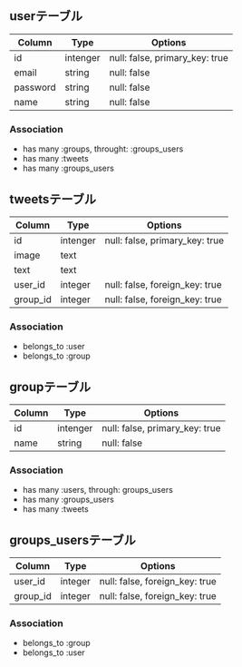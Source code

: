 ## userテーブル
|Column|Type|Options|
|------|----|------|
|id|intenger|null: false, primary_key: true|
|email|string|null: false|
|password|string|null: false|
|name|string|null: false|
### Association
- has many :groups, throught: :groups_users
- has many :tweets
- has many :groups_users

## tweetsテーブル
|Column|Type|Options|
|------|----|-------|
|id|intenger|null: false, primary_key: true|
|image|text||
|text|text||
|user_id|integer|null: false, foreign_key: true|
|group_id|integer|null: false, foreign_key: true|
### Association
- belongs_to :user
- belongs_to :group

## groupテーブル
|Column|Type|Options|
|------|----|-------|
|id|intenger|null: false, primary_key: true|
|name|string|null: false|
### Association
- has many :users, through: groups_users
- has many :groups_users
- has many :tweets

## groups_usersテーブル
|Column|Type|Options|
|------|----|-------|
|user_id|integer|null: false, foreign_key: true|
|group_id|integer|null: false, foreign_key: true|
### Association
- belongs_to :group
- belongs_to :user